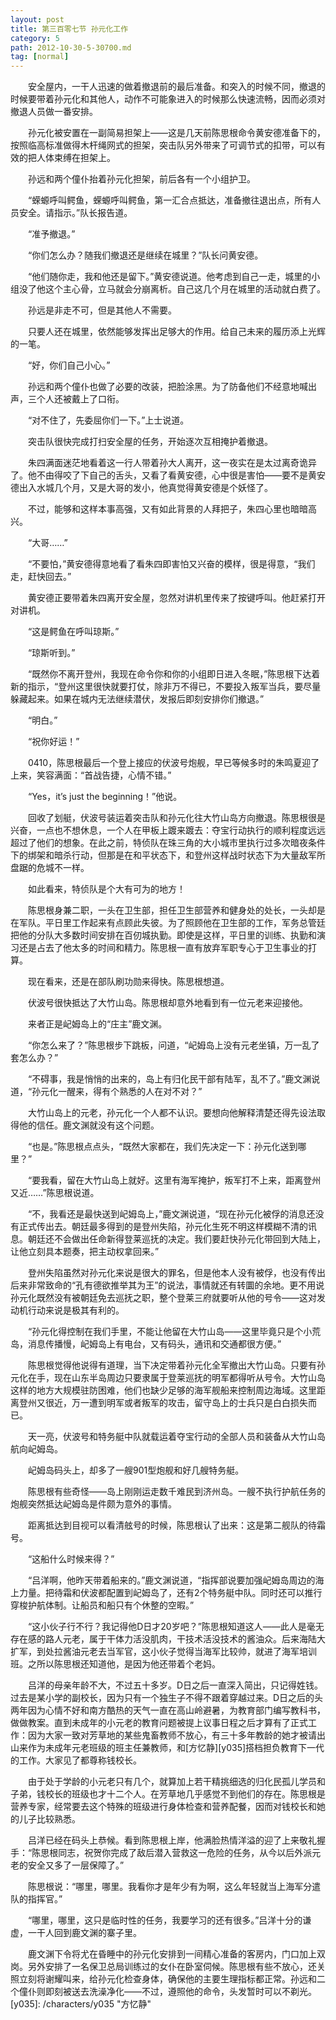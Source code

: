 ```yaml
---
layout: post
title: 第三百零七节 孙元化工作
category: 5
path: 2012-10-30-5-30700.md
tag: [normal]
---
```


　　安全屋内，一干人迅速的做着撤退前的最后准备。和突入的时候不同，撤退的时候要带着孙元化和其他人，动作不可能象进入的时候那么快速流畅，因而必须对撤退人员做一番安排。

　　孙元化被安置在一副简易担架上——这是几天前陈思根命令黄安德准备下的，按照临高标准做得木杆绳网式的担架，突击队另外带来了可调节式的扣带，可以有效的把人体束缚在担架上。

　　孙远和两个僮仆抬着孙元化担架，前后各有一个小组护卫。

　　“蝾螈呼叫鳄鱼，蝾螈呼叫鳄鱼，第一汇合点抵达，准备撤往退出点，所有人员安全。请指示。”队长报告道。

　　“准予撤退。”

　　“你们怎么办？随我们撤退还是继续在城里？”队长问黄安德。

　　“他们随你走，我和他还是留下。”黄安德说道。他考虑到自己一走，城里的小组没了他这个主心骨，立马就会分崩离析。自己这几个月在城里的活动就白费了。

　　孙远是非走不可，但是其他人不需要。

　　只要人还在城里，依然能够发挥出足够大的作用。给自己未来的履历添上光辉的一笔。

　　“好，你们自己小心。”

　　孙远和两个僮仆也做了必要的改装，把脸涂黑。为了防备他们不经意地喊出声，三个人还被戴上了口衔。

　　“对不住了，先委屈你们一下。”上士说道。

　　突击队很快完成打扫安全屋的任务，开始逐次互相掩护着撤退。

　　朱四满面迷茫地看着这一行人带着孙大人离开，这一夜实在是太过离奇诡异了。他不由得咬了下自己的舌头，又看了看黄安德，心中很是害怕——要不是黄安德出入水城几个月，又是大哥的发小，他真觉得黄安德是个妖怪了。

　　不过，能够和这样本事高强，又有如此背景的人拜把子，朱四心里也暗暗高兴。

　　“大哥……”

　　“不要怕，”黄安德得意地看了看朱四即害怕又兴奋的模样，很是得意，“我们走，赶快回去。”

　　黄安德正要带着朱四离开安全屋，忽然对讲机里传来了按键呼叫。他赶紧打开对讲机。

　　“这是鳄鱼在呼叫琼斯。”

　　“琼斯听到。”

　　“既然你不离开登州，我现在命令你和你的小组即日进入冬眠，”陈思根下达着新的指示，“登州这里很快就要打仗，除非万不得已，不要投入叛军当兵，要尽量躲藏起来。如果在城内无法继续潜伏，发报后即刻安排你们撤退。”

　　“明白。”

　　“祝你好运！”

　　0410，陈思根最后一个登上接应的伏波号炮舰，早已等候多时的朱鸣夏迎了上来，笑容满面：“首战告捷，心情不错。”

　　“Yes，it’s just the beginning！”他说。

　　回收了划艇，伏波号装运着突击队和孙元化往大竹山岛方向撤退。陈思根很是兴奋，一点也不想休息，一个人在甲板上踱来踱去：夺宝行动执行的顺利程度远远超过了他们的想象。在此之前，特侦队在珠三角的大小城市里执行过多次暗夜条件下的绑架和暗杀行动，但那是在和平状态下，和登州这样战时状态下为大量敌军所盘踞的危城不一样。

　　如此看来，特侦队是个大有可为的地方！

　　陈思根身兼二职，一头在卫生部，担任卫生部营养和健身处的处长，一头却是在军队。平日里工作起来有点顾此失彼。为了照顾他在卫生部的工作，军务总管廷把他的分队大多数时间安排在百仞城执勤。即使是这样，平日里的训练、执勤和演习还是占去了他太多的时间和精力。陈思根一直有放弃军职专心于卫生事业的打算。

　　现在看来，还是在部队刷功勋来得快。陈思根想道。

　　伏波号很快抵达了大竹山岛。陈思根却意外地看到有一位元老来迎接他。

　　来者正是屺姆岛上的“庄主”鹿文渊。

　　“你怎么来了？”陈思根步下跳板，问道，“屺姆岛上没有元老坐镇，万一乱了套怎么办？”

　　“不碍事，我是悄悄的出来的，岛上有归化民干部有陆军，乱不了。”鹿文渊说道，“孙元化一醒来，得有个熟悉的人在对不对？”

　　大竹山岛上的元老，孙元化一个人都不认识。要想向他解释清楚还得先设法取得他的信任。鹿文渊就没有这个问题。

　　“也是。”陈思根点点头，“既然大家都在，我们先决定一下：孙元化送到哪里？”

　　“要我看，留在大竹山岛上就好。这里有海军掩护，叛军打不上来，距离登州又近……”陈思根说道。

　　“不，我看还是最快送到屺姆岛上，”鹿文渊说道，“现在孙元化被俘的消息还没有正式传出去。朝廷最多得到的是登州失陷，孙元化生死不明这样模糊不清的讯息。朝廷还不会做出任命新得登莱巡抚的决定。我们要赶快孙元化带回到大陆上，让他立刻具本题奏，把主动权拿回来。”

　　登州失陷虽然对孙元化来说是很大的罪名，但是他本人没有被俘，也没有传出后来非常致命的“孔有德欲推举其为王”的说法，事情就还有转圜的余地。更不用说孙元化既然没有被朝廷免去巡抚之职，整个登莱三府就要听从他的号令——这对发动机行动来说是极其有利的。

　　“孙元化得控制在我们手里，不能让他留在大竹山岛——这里毕竟只是个小荒岛，消息传播慢，屺姆岛上有电台，又有码头，通讯和交通都很方便。”

　　陈思根觉得他说得有道理，当下决定带着孙元化全军撤出大竹山岛。只要有孙元化在手，现在山东半岛周边只要隶属于登莱巡抚的明军都得听从号令。大竹山岛这样的地方大规模驻防困难，他们也缺少足够的海军舰船来控制周边海域。这里距离登州又很近，万一遭到明军或者叛军的攻击，留守岛上的士兵只是白白损失而已。

　　天一亮，伏波号和特务艇中队就载运着夺宝行动的全部人员和装备从大竹山岛航向屺姆岛。

　　屺姆岛码头上，却多了一艘901型炮舰和好几艘特务艇。

　　陈思根有些奇怪——岛上刚刚运走数千难民到济州岛。一艘不执行护航任务的炮舰突然抵达屺姆岛是件颇为意外的事情。

　　距离抵达到目视可以看清舷号的时候，陈思根认了出来：这是第二舰队的待霜号。

　　“这船什么时候来得？”

　　“吕洋啊，他昨天带着船来的。”鹿文渊说道，“指挥部说要加强屺姆岛周边的海上力量。把待霜和伏波都配置到屺姆岛了，还有2个特务艇中队。同时还可以推行穿梭护航体制。让船员和船只有个休整的空暇。”

　　“这小伙子行不行？我记得他D日才20岁吧？”陈思根知道这人——此人是毫无存在感的路人元老，属于干体力活没肌肉，干技术活没技术的酱油众。后来海陆大扩军，到处拉酱油元老去当军官，这小伙子觉得当海军比较帅，就进了海军培训班。之所以陈思根还知道他，是因为他还带着个老妈。

　　吕洋的母亲年龄不大，不过五十多岁。D日之后一直深入简出，只记得姓钱。过去是某小学的副校长，因为只有一个独生子不得不跟着穿越过来。D日之后的头两年因为心情不好和南方酷热的天气一直在高山岭避暑，为教育部门编写教科书，做做教案。直到未成年的小元老的教育问题被提上议事日程之后才算有了正式工作：因为大家一致对芳草地的某些鬼畜教师不放心，有三十多年教龄的她才被请出山来作为未成年元老班级的班主任兼教师，和[方忆静][y035]搭档担负教育下一代的工作。大家见了都尊称钱校长。

　　由于处于学龄的小元老只有几个，就算加上若干精挑细选的归化民孤儿学员和子弟，钱校长的班级也才十二个人。在芳草地几乎感觉不到他们的存在。陈思根是营养专家，经常要去这个特殊的班级进行身体检查和营养配餐，因而对钱校长和她的儿子比较熟悉。

　　吕洋已经在码头上恭候。看到陈思根上岸，他满脸热情洋溢的迎了上来敬礼握手：“陈思根同志，祝贺你完成了敌后潜入营救这一危险的任务，从今以后外派元老的安全又多了一层保障了。”

　　陈思根说：“哪里，哪里。我看你才是年少有为啊，这么年轻就当上海军分遣队的指挥官。”

　　“哪里，哪里，这只是临时性的任务，我要学习的还有很多。”吕洋十分的谦虚，一干人回到鹿文渊的寨子里。

　　鹿文渊下令将尤在昏睡中的孙元化安排到一间精心准备的客房内，门口加上双岗。另外安排了一名保卫总局训练过的女仆在卧室伺候。陈思根有些不放心，还关照立刻将谢耀叫来，给孙元化检查身体，确保他的主要生理指标都正常。孙远和二个僮仆则即刻被送去洗澡净化——不过，遵照他的命令，头发暂时可以不剃光。
[y035]: /characters/y035 "方忆静"
